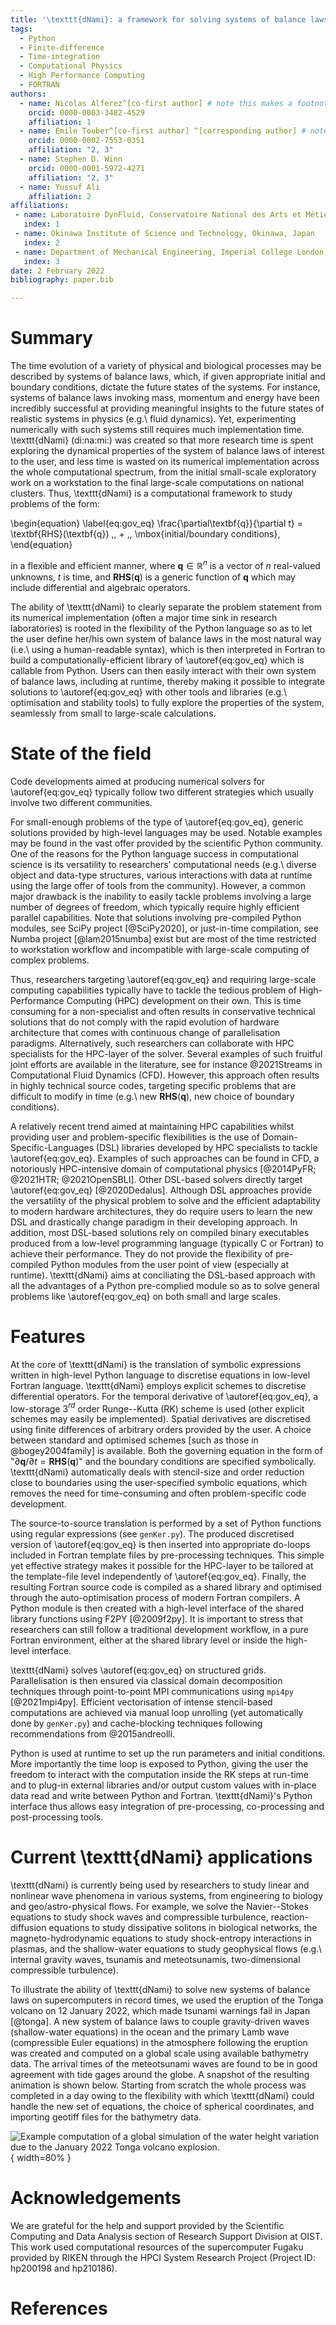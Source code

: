 ```yaml
---
title: '\texttt{dNami}: a framework for solving systems of balance laws using explicit numerical schemes on structured meshes'
tags:
  - Python
  - Finite-difference 
  - Time-integration
  - Computational Physics
  - High Performance Computing
  - FORTRAN 
authors:
  - name: Nicolas Alferez^[co-first author] # note this makes a footnote saying 'co-first author'
    orcid: 0000-0003-3482-4529 
    affiliation: 1 
  - name: Emile Touber^[co-first author] ^[corresponding author] # note this makes a footnote saying 'co-first author'
    orcid: 0000-0002-7553-0351 
    affiliation: "2, 3"
  - name: Stephen D. Winn 
    orcid: 0000-0001-5972-4271 
    affiliation: "2, 3"
  - name: Yussuf Ali  
    affiliation: 2
affiliations:
 - name: Laboratoire DynFluid, Conservatoire National des Arts et Métiers, Paris, France  
   index: 1
 - name: Okinawa Institute of Science and Technology, Okinawa, Japan 
   index: 2
 - name: Department of Mechanical Engineering, Imperial College London, London, UK
   index: 3
date: 2 February 2022
bibliography: paper.bib

---
```


# Summary

The time evolution of a variety of physical and biological processes may be described by systems of balance laws, which, if given appropriate initial and boundary conditions, dictate the future states of the systems. For instance, systems of balance laws invoking mass, momentum and energy have been incredibly successful at providing meaningful insights to the future states of realistic systems in physics (e.g.\ fluid dynamics). Yet, experimenting numerically with such systems still requires much implementation time. \texttt{dNami} (di:na:mi:) was created so that more research time is spent exploring the dynamical properties of the system of balance laws of interest to the user, and less time is wasted on its numerical implementation across the whole computational spectrum, from the initial small-scale exploratory work on a workstation to the final large-scale computations on national clusters. Thus, \texttt{dNami} is a computational framework to study problems of the form:

\begin{equation} \label{eq:gov_eq}
\frac{\partial\textbf{q}}{\partial t} = \textbf{RHS}(\textbf{q}) \,\, + \,\, \mbox{initial/boundary conditions},
\end{equation}

in a flexible and efficient manner, where $\textbf{q} \in \mathbb{R}^n$ is a vector of $n$ real-valued unknowns, $t$ is time, and $\textbf{RHS}(\textbf{q})$ is a generic function of $\textbf{q}$ which may include differential and algebraic operators.

The ability of \texttt{dNami} to clearly separate the problem statement from its numerical implementation (often a major time sink in research laboratories) is rooted in the flexibility of the Python language so as to let the user define her/his own system of balance laws in the most natural way (i.e.\ using a human-readable syntax), which is then interpreted in Fortran to build a computationally-efficient library of \autoref{eq:gov_eq} which is callable from Python. Users can then easily interact with their own system of balance laws, including at runtime, thereby making it possible to integrate solutions to \autoref{eq:gov_eq} with other tools and libraries (e.g.\ optimisation and stability tools) to fully explore the properties of the system, seamlessly from small to large-scale calculations.

# State of the field

Code developments aimed at producing numerical solvers for \autoref{eq:gov_eq} typically follow two different strategies which usually involve two different communities. 

For small-enough problems of the type of \autoref{eq:gov_eq}, generic solutions provided by high-level languages may be used. Notable examples may be found in the vast offer provided by the scientific Python community. One of the reasons for the Python language success in computational science is its versatility to researchers’ computational needs (e.g.\ diverse object and data-type structures, various interactions with data at runtime using the large offer of tools from the community). However, a common major drawback is the inability to easily tackle problems involving a large number of degrees of freedom, which typically require highly efficient parallel capabilities. Note that solutions involving pre-compiled Python modules, see SciPy project [@SciPy2020], or just-in-time compilation, see Numba project [@lam2015numba] exist but are most of the time restricted to workstation workflow and incompatible with large-scale computing of complex problems. 

Thus, researchers targeting \autoref{eq:gov_eq} and requiring large-scale computing capabilities typically have to tackle the tedious problem of High-Performance Computing (HPC) development on their own. This is time consuming for a non-specialist and often results in conservative technical solutions that do not comply with the rapid evolution of hardware architecture that comes with continuous change of parallelisation paradigms. Alternatively, such researchers can collaborate with HPC specialists for the HPC-layer of the solver. Several examples of such fruitful joint efforts are available in the literature, see for instance @2021Streams in Computational Fluid Dynamics (CFD). However, this approach often results in highly technical source codes, targeting specific problems that are difficult to modify in time (e.g.\ new $\textbf{RHS}(\textbf{q})$, new choice of boundary conditions). 

A relatively recent trend aimed at maintaining HPC capabilities whilst providing user and problem-specific flexibilities is the use of Domain-Specific-Languages (DSL) libraries developed by HPC specialists to tackle  \autoref{eq:gov_eq}. Examples of such approaches can be found in CFD, a notoriously HPC-intensive domain of computational physics [@2014PyFR; @2021HTR; @2021OpenSBLI]. Other DSL-based solvers directly target \autoref{eq:gov_eq} [@2020Dedalus]. Although DSL approaches provide the versatility of the physical problem to solve and the efficient adaptability to modern hardware architectures, they do require users to learn the new DSL and drastically change paradigm in their developing approach. In addition, most DSL-based solutions rely on compiled binary executables produced from a low-level programming language (typically C or Fortran) to achieve their performance. They do not provide the flexibility of pre-compiled Python modules from the user point of view (especially at runtime). \texttt{dNami} aims at conciliating the DSL-based approach with all the advantages of a Python pre-complied module so as to solve general problems like \autoref{eq:gov_eq} on both small and large scales.

# Features 

At the core of \texttt{dNami} is the translation of symbolic expressions written in high-level Python language to discretise equations in low-level Fortran language. \texttt{dNami} employs explicit schemes to discretise differential operators. For the temporal derivative of \autoref{eq:gov_eq}, a low-storage 3$^{rd}$ order Runge--Kutta (RK) scheme is used (other explicit schemes may easily be implemented). Spatial derivatives are discretised using finite differences of arbitrary orders provided by the user. A choice between standard and optimised schemes [such as those in @bogey2004family] is available. Both the governing equation in the form of "$\partial\textbf{q}/\partial t = \textbf{RHS}(\textbf{q})$" and the boundary conditions are specified symbolically. \texttt{dNami} automatically deals with stencil-size and order reduction close to boundaries using the user-specified symbolic equations, which removes the need for time-consuming and often problem-specific code development.

The source-to-source translation is performed by a set of Python functions using regular expressions (see `genKer.py`). The produced discretised version of \autoref{eq:gov_eq} is then inserted into appropriate do-loops included in Fortran template files by pre-processing techniques. This simple yet effective strategy makes it possible for the HPC-layer to be tailored at the template-file level independently of \autoref{eq:gov_eq}. Finally, the resulting Fortran source code is compiled as a shared library and optimised through the auto-optimisation process of modern Fortran compilers. A Python module is then created with a high-level interface of the shared library functions using F2PY [@2009f2py]. It is important to stress that researchers can still follow a traditional development workflow, in a pure Fortran environment, either at the shared library level or inside the high-level interface. 

\texttt{dNami} solves \autoref{eq:gov_eq} on structured grids. Parallelisation is then ensured via classical domain decomposition techniques through point-to-point MPI communications using  `mpi4py` [@2021mpi4py]. Efficient vectorisation of intense stencil-based computations are achieved via manual loop unrolling (yet automatically done by `genKer.py`) and cache-blocking techniques following recommendations from @2015andreolli.

Python is used at runtime to set up the run parameters and initial conditions. More importantly the time loop is exposed to Python, giving the user the freedom to interact with the computation inside the RK steps at run-time and to plug-in external libraries and/or output custom values with in-place data read and write between Python and Fortran. \texttt{dNami}'s Python interface thus allows easy integration of pre-processing, co-processing and post-processing tools. 

# Current \texttt{dNami} applications

\texttt{dNami} is currently being used by researchers to study linear and nonlinear wave phenomena in various systems, from engineering to biology and geo/astro-physical flows. For example, we solve the Navier--Stokes equations to study shock waves and compressible turbulence, reaction-diffusion equations to study dissipative solitons in biological networks, the magneto-hydrodynamic equations to study shock-entropy interactions in plasmas, and the shallow-water equations to study geophysical flows (e.g.\ internal gravity waves, tsunamis and meteotsunamis, two-dimensional compressible turbulence).

To illustrate the ability of \texttt{dNami} to solve new systems of balance laws on supercomputers in record times, we used the eruption of the Tonga volcano on 12 January 2022, which made tsunami warnings fail in Japan [@tonga]. A new system of balance laws to couple gravity-driven waves (shallow-water equations) in the ocean and the primary Lamb wave (compressible Euler equations) in the atmosphere following the eruption was created and computed on a global scale using available bathymetry data. The arrival times of the meteotsunami waves are found to be in good agreement with tide gages around the globe. A snapshot of the resulting animation is shown below. Starting from scratch the whole process was completed in a day owing to the flexibility with which \texttt{dNami} could handle the new set of equations, the choice of spherical coordinates, and importing geotiff files for the bathymetry data.

![Example computation of a global simulation of the water height variation due to the January 2022 Tonga volcano explosion.](earth_water.png){ width=80% }

# Acknowledgements

We are grateful for the help and support provided by the Scientific Computing and Data Analysis section of Research Support Division at OIST. This work used computational resources of the supercomputer Fugaku provided by RIKEN through the HPCI System Research Project (Project ID: hp200198 and hp210186).

# References
